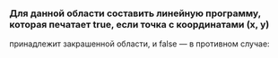 ### Для данной области составить линейную программу, которая печатает true, если точка с координатами (х, у)
принадлежит закрашенной области, и false — в противном случае:
